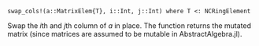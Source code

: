 ```
swap_cols!(a::MatrixElem{T}, i::Int, j::Int) where T <: NCRingElement
```

Swap the $i$th and $j$th column of $a$ in place. The function returns the mutated matrix (since matrices are assumed to be mutable in AbstractAlgebra.jl).
